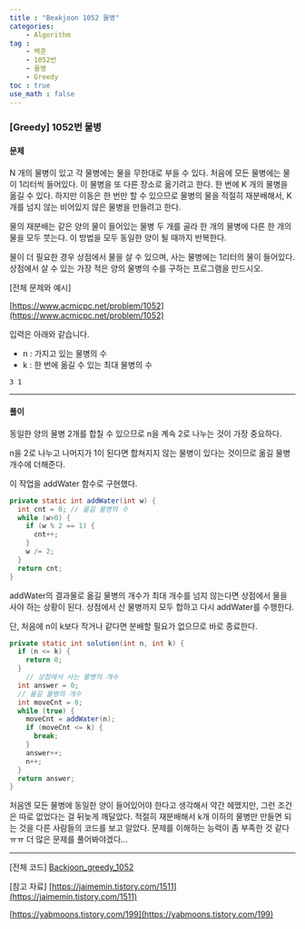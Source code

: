 ```yaml
---
title : "Beakjoon 1052 물병"
categories: 
    - Algorithm
tag : 
    - 백준
    - 1052번
    - 물병
    - Greedy
toc : true
use_math : false
---
```


### [Greedy] 1052번 물병



#### 문제

N 개의 물병이 있고 각 물병에는 물을 무한대로 부을 수 있다. 처음에 모든 물병에는 물이 1리터씩 들어있다. 이 물병을 또 다른 장소로 옮기려고 한다. 한 번에 K 개의 물병을 옮길 수 있다. 하지만 이동은 한 번만 할 수 있으므로 물병의 물을 적절히 재분배해서, K 개를 넘지 않는 비어있지 않은 물병을 만들려고 한다.

물의 재분배는 같은 양의 물이 들어있는 물병 두 개를 골라 한 개의 물병에 다른 한 개의 물을 모두 붓는다. 이 방법을 모두 동일한 양이 될 때까지 반복한다.

물이 더 필요한 경우 상점에서 물을 살 수 있으며, 사는 물병에는 1리터의 물이 들어있다. 상점에서 살 수 있는 가장 적은 양의 물병의 수를 구하는 프로그램을 만드시오.

[전체 문제와 예시]

[https://www.acmicpc.net/problem/1052](https://www.acmicpc.net/problem/1052)

입력은 아래와 같습니다. 

- n : 가지고 있는 물병의 수
- k :  한 번에 옮길 수 있는 최대 물병의 수

```
3 1
```
------




#### 풀이

동일한 양의 물병 2개를 합칠 수 있으므로 n을 계속 2로 나누는 것이 가장 중요하다.

n을 2로 나누고 나머지가 1이 된다면 합쳐지지 않는 물병이 있다는 것이므로 옮길 물병 개수에 더해준다.

이 작업을 addWater 함수로 구현했다.

```java
private static int addWater(int w) {
  int cnt = 0; // 옮길 물병의 수
  while (w>0) {
    if (w % 2 == 1) {
      cnt++;
    }
    w /= 2;
  }
  return cnt;
}
```

addWater의 결과물로 옮길 물병의 개수가 최대 개수를 넘지 않는다면 상점에서 물을 사야 하는 상황이 된다. 상점에서 산 물병까지 모두 합하고 다시 addWater를 수행한다.

단, 처음에 n이 k보다 작거나 같다면 분배할 필요가 없으므로 바로 종료한다.

```java
private static int solution(int n, int k) {
  if (n <= k) {
    return 0;
  }
	// 상점에서 사는 물병의 개수
  int answer = 0;
  // 옮길 물병의 개수
  int moveCnt = 0;
  while (true) {
    moveCnt = addWater(n);
    if (moveCnt <= k) {
      break;
    }
    answer++;
    n++;
  }
  return answer;
}
```

처음엔 모든 물병에 동일한 양이 들어있어야 한다고 생각해서 약간 헤맸지만, 그런 조건은 따로 없었다는 걸 뒤늦게 깨달았다. 적절히 재분배해서 k개 이하의 물병만 만들면 되는 것을 다른 사람들의 코드를 보고 알았다. 문제를 이해하는 능력이 좀 부족한 것 같다ㅠㅠ 더 많은 문제를 풀어봐야겠다...

------

[전체 코드]
[Backjoon_greedy_1052](https://github.com/yuntnwls/codingtest/blob/342f9887d7cbec4aabcf7cac3d63f2dd306c2391/src/com/backjoon/greedy/t1052/Main.java)

[참고 자료]
[https://jaimemin.tistory.com/1511](https://jaimemin.tistory.com/1511)

[https://yabmoons.tistory.com/199](https://yabmoons.tistory.com/199)

